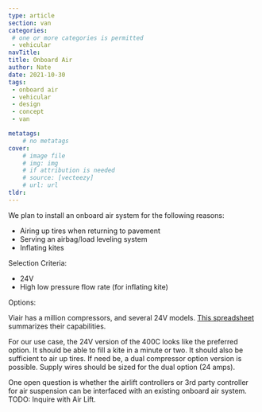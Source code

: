 ```yaml
---
type: article
section: van
categories: 
 # one or more categories is permitted
 - vehicular
navTitle: 
title: Onboard Air
author: Nate
date: 2021-10-30
tags:
 - onboard air
 - vehicular
 - design
 - concept
 - van

metatags:
	# no metatags
cover: 
	# image file
	# img: img
	# if attribution is needed
	# source: [vecteezy]
	# url: url
tldr:
---
```


We plan to install an onboard air system for the following reasons:

- Airing up tires when returning to pavement
- Serving an airbag/load leveling system
- Inflating kites

Selection Criteria:

- 24V
- High low pressure flow rate (for inflating kite)

Options:

Viair has a million compressors, and several 24V models.  [This spreadsheet](https://docs.google.com/spreadsheets/d/114Yn1YWQaA4xqo_XdDko3Y5llOqwOqgbggMtzcdJ85E/edit?usp=sharing) summarizes their capabilities.

For our use case, the 24V version of the 400C looks like the preferred option.  It should be able to fill a kite in a minute or two.  It should also be sufficient to air up tires.  If need be, a dual compressor option version is possible.  Supply wires should be sized for the dual option (24 amps).

One open question is whether the airlift controllers or 3rd party controller for air suspension can be interfaced with an existing onboard air system.  TODO: Inquire with Air Lift.